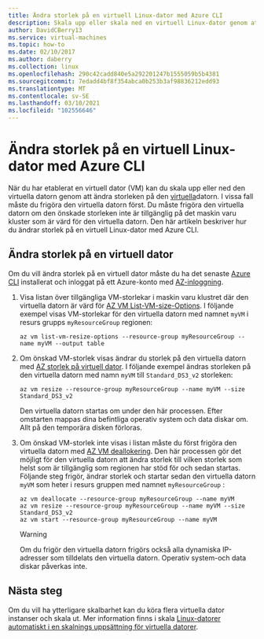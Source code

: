 ```yaml
---
title: Ändra storlek på en virtuell Linux-dator med Azure CLI
description: Skala upp eller skala ned en virtuell Linux-dator genom att ändra storleken på den virtuella datorn.
author: DavidCBerry13
ms.service: virtual-machines
ms.topic: how-to
ms.date: 02/10/2017
ms.author: daberry
ms.collection: linux
ms.openlocfilehash: 290c42cadd840e5a292201247b1555059b5b4381
ms.sourcegitcommit: 7edadd4bf8f354abca0b253b3af98836212edd93
ms.translationtype: MT
ms.contentlocale: sv-SE
ms.lasthandoff: 03/10/2021
ms.locfileid: "102556646"
---
```

# <a name="resize-a-linux-virtual-machine-using-azure-cli"></a>Ändra storlek på en virtuell Linux-dator med Azure CLI 

När du har etablerat en virtuell dator (VM) kan du skala upp eller ned den virtuella datorn genom att ändra storleken på den [virtuella][vm-sizes]datorn. I vissa fall måste du frigöra den virtuella datorn först. Du måste frigöra den virtuella datorn om den önskade storleken inte är tillgänglig på det maskin varu kluster som är värd för den virtuella datorn. Den här artikeln beskriver hur du ändrar storlek på en virtuell Linux-dator med Azure CLI. 

## <a name="resize-a-vm"></a>Ändra storlek på en virtuell dator
Om du vill ändra storlek på en virtuell dator måste du ha det senaste [Azure CLI](/cli/azure/install-az-cli2) installerat och inloggat på ett Azure-konto med [AZ-inloggning](/cli/azure/reference-index).

1. Visa listan över tillgängliga VM-storlekar i maskin varu klustret där den virtuella datorn är värd för [AZ VM List-VM-size-Options](/cli/azure/vm). I följande exempel visas VM-storlekar för den virtuella datorn med namnet `myVM` i resurs grupps `myResourceGroup` regionen:
   
    ```azurecli
    az vm list-vm-resize-options --resource-group myResourceGroup --name myVM --output table
    ```

2. Om önskad VM-storlek visas ändrar du storlek på den virtuella datorn med [AZ storlek på virtuell dator](/cli/azure/vm). I följande exempel ändras storleken på den virtuella datorn med namn `myVM` till `Standard_DS3_v2` storleken:
   
    ```azurecli
    az vm resize --resource-group myResourceGroup --name myVM --size Standard_DS3_v2
    ```
   
    Den virtuella datorn startas om under den här processen. Efter omstarten mappas dina befintliga operativ system och data diskar om. Allt på den temporära disken förloras.

3. Om önskad VM-storlek inte visas i listan måste du först frigöra den virtuella datorn med [AZ VM deallokering](/cli/azure/vm). Den här processen gör det möjligt för den virtuella datorn att ändra storlek till vilken storlek som helst som är tillgänglig som regionen har stöd för och sedan startas. Följande steg frigör, ändrar storlek och startar sedan den virtuella datorn `myVM` som heter i resurs gruppen med namnet `myResourceGroup` :
   
    ```azurecli
    az vm deallocate --resource-group myResourceGroup --name myVM
    az vm resize --resource-group myResourceGroup --name myVM --size Standard_DS3_v2
    az vm start --resource-group myResourceGroup --name myVM
    ```
   
   > [!WARNING]
   > Om du frigör den virtuella datorn frigörs också alla dynamiska IP-adresser som tilldelats den virtuella datorn. Operativ system-och data diskar påverkas inte.

## <a name="next-steps"></a>Nästa steg
Om du vill ha ytterligare skalbarhet kan du köra flera virtuella dator instanser och skala ut. Mer information finns i skala [Linux-datorer automatiskt i en skalnings uppsättning för virtuella datorer][scale-set]. 

<!-- links -->
[boot-diagnostics]: https://azure.microsoft.com/blog/boot-diagnostics-for-virtual-machines-v2/
[scale-set]: ../../virtual-machine-scale-sets/tutorial-autoscale-cli.md 
[vm-sizes]:sizes.md
